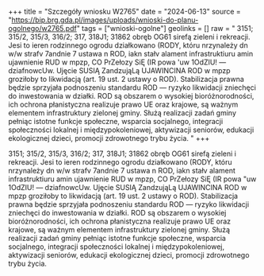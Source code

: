 +++
title = "Szczegóły wniosku W2765"
date = "2024-06-13"
source = "https://bip.brg.gda.pl/images/uploads/wnioski-do-planu-ogolnego/w2765.pdf"
tags = ["wnioski-ogolne"]
geolinks = []
raw = " 3151; 315/2, 315/3, 316/2; 317, 318J1; 31862 obręb OG61 sirefą zieleni i rekreacji. Jesi to ieren rodzinnego ogrodu działkowano (RODY, któru nrzynależy dn w/w strafv 7andnie 7 ustawa n ROD, iakn stałv alament infrastruktiuru amin ujawnienie RUD w mpzp, CO PrZełozy SiĘ (IR powa 'uw 1OdZIU! — dziafnowcUw. Ujęcie SUSIĄ ZandzująLą UJAWINCINA ROD w mpzp groziłoby to likwidacją (art. 19 ust. 2 ustawy o ROD). Stabilizacja prawna będzie sprzyjała podnoszeniu standardu ROD — ryzyko likwidacji zniechęci do inwestowania w działki. ROD są obszarem o wysokiej bioróżnorodności, ich ochrona płanistyczna realizuje prawo UE oraz krajowe, są ważnym elementem infrastruktury zielonej gminy. Służą realizacji zadań gminy pełniąc istotne funkcje społeczne, wsparcia socjalnego, integracji społeczności lokalnej i międzypokoleniowej, aktywizacji seniorów, edukacji ekologicznej dzieci, promocji zdrowotnego trybu życia. "
+++


3151; 315/2, 315/3, 316/2; 317, 318J1; 31862 obręb OG61 sirefą zieleni i rekreacji. Jesi to ieren rodzinnego ogrodu
działkowano (RODY, któru nrzynależy dn w/w strafv 7andnie 7 ustawa n ROD, iakn stałv alament infrastruktiuru amin
ujawnienie RUD w mpzp, CO PrZełozy SiĘ (IR powa "uw 1OdZIU! — dziafnowcUw. Ujęcie SUSIĄ ZandzująLą UJAWINCINA
ROD w mpzp groziłoby to likwidacją (art. 19 ust. 2 ustawy o ROD). Stabilizacja prawna będzie sprzyjała podnoszeniu
standardu ROD — ryzyko likwidacji zniechęci do inwestowania w działki. ROD są obszarem o wysokiej bioróżnorodności,
ich ochrona płanistyczna realizuje prawo UE oraz krajowe, są ważnym elementem infrastruktury zielonej gminy. Służą
realizacji zadań gminy pełniąc istotne funkcje społeczne, wsparcia socjalnego, integracji społeczności lokalnej i
międzypokoleniowej, aktywizacji seniorów, edukacji ekologicznej dzieci, promocji zdrowotnego trybu życia.



